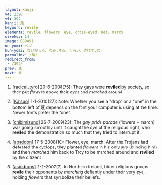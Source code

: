 ```yaml
---
layout: kanji
v4: 2390
v6: 392
kanji: 蔑
keyword: revile
elements: revile, flowers, eye, cross-eyed, net, march
strokes: 14
image: E89491
on-yomi: ベツ
kun-yomi: ないがしろ、なみ.する、くらい、さげす.む
permalink: /蔑/
redirect_from:
 - /392/
prev: 減
next: 桟
---
```


1) [<a href="http://kanji.koohii.com/profile/radical_tyro">radical_tyro</a>] 20-6-2008(75): They gays were <strong>reviled</strong> by society, so they put <em>flowers</em> above their <em>eyes</em> and <em>marched</em> around.

2) [<a href="http://kanji.koohii.com/profile/Katsuo">Katsuo</a>] 1-1-2010(27): Note: Whether you see a &quot;drop&quot; or a &quot;one&quot; in the bottom left of 蔑 depends on the font your computer is using at the time. Newer fonts prefer the &quot;one&quot;.

3) [<a href="http://kanji.koohii.com/profile/chibimizuno">chibimizuno</a>] 26-7-2009(23): The <em>gay pride parade</em> (flowers + march) was going smoothly until it caught the <em>eye</em> of the religious right, who<strong> revile</strong>d the demonstration so much that they tried to interrupt it.

4) [<a href="http://kanji.koohii.com/profile/abaddon">abaddon</a>] 17-5-2008(10): Flower, eye, march: After the Trojans had defeated the cyclops, they planted <em>flowers</em> in his only <em>eye</em> (blinding him) and then <em>marched</em> him back to Troy to be marched around and <strong>reviled</strong> by the citizens.

5) [<a href="http://kanji.koohii.com/profile/astridtops">astridtops</a>] 2-2-2007(7): In Northern Ireland, bitter religious groups<strong> revile</strong> their opponents by <em>marching</em> defiantly under their very <em>eye</em>, holding <em>flowers</em> that symbolize their beliefs.

